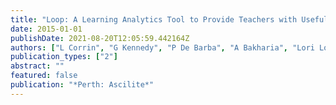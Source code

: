 ```yaml
---
title: "Loop: A Learning Analytics Tool to Provide Teachers with Useful Data Visualisations"
date: 2015-01-01
publishDate: 2021-08-20T12:05:59.442164Z
authors: ["L Corrin", "G Kennedy", "P De Barba", "A Bakharia", "Lori Lockyer", "D Gasevic", " ..."]
publication_types: ["2"]
abstract: ""
featured: false
publication: "*Perth: Ascilite*"
---
```


